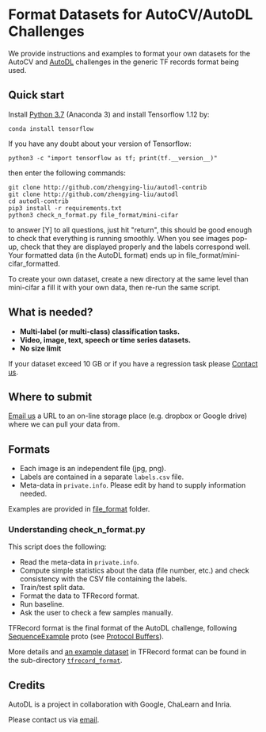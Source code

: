 # Format Datasets for AutoCV/AutoDL Challenges
We provide instructions and examples to format your own datasets for the AutoCV and [AutoDL](http://autodl.chalearn.org) challenges in the generic TF records format being used.


## Quick start

Install [Python 3.7](https://www.anaconda.com/distribution/) (Anaconda 3) and install Tensorflow 1.12 by:
```
conda install tensorflow 
```
If you have any doubt about your version of Tensorflow:
```
python3 -c "import tensorflow as tf; print(tf.__version__)"
```
then enter the following commands:

```
git clone http://github.com/zhengying-liu/autodl-contrib
git clone http://github.com/zhengying-liu/autodl
cd autodl-contrib
pip3 install -r requirements.txt
python3 check_n_format.py file_format/mini-cifar
```
to answer [Y] to all questions, just hit "return", this should be good enough to check that everything is running smoothly.
When you see images pop-up, check that they are displayed properly and the labels correspond well. Your formatted data (in the AutoDL format) ends up in file_format/mini-cifar_formatted.

To create your own dataset, create a new directory at the same level than mini-cifar a fill it with your own data, then re-run the same script.

## What is needed?

* **Multi-label (or multi-class) classification tasks.**
* **Video, image, text, speech or time series datasets.**
* **No size limit**

If your dataset exceed 10 GB or if you have a regression task please [Contact us](mailto:autodl@chalearn.org).


## Where to submit

[Email us](mailto:autodl@chalearn.org) a URL to an on-line storage place (e.g. dropbox or Google drive) where we can pull your data from.


## Formats

* Each image is an independent file (jpg, png).
* Labels are contained in a separate `labels.csv` file.
* Meta-data in `private.info`. Please edit by hand to supply information needed.

Examples are provided in [file_format](https://github.com/zhengying-liu/autodl-contrib/tree/master/file_format) folder.


### Understanding check_n_format.py

This script does the following:

* Read the meta-data in `private.info`.
* Compute simple statistics about the data (file number, etc.) and check consistency with the CSV file containing the labels.
* Train/test split data.
* Format the data to TFRecord format.
* Run baseline.
* Ask the user to check a few samples manually.


TFRecord format is the final format of the AutoDL challenge, following [SequenceExample](https://github.com/tensorflow/tensorflow/blob/master/tensorflow/core/example/example.proto#L92) proto (see [Protocol Buffers](https://developers.google.com/protocol-buffers/docs/overview)).

More details and [an example dataset](https://github.com/zhengying-liu/autodl-contrib/tree/master/tfrecord_format/mini-mnist) in TFRecord format can be found in the sub-directory [`tfrecord_format`](https://github.com/zhengying-liu/autodl-contrib/tree/master/tfrecord_format).


## Credits
AutoDL is a project in collaboration with Google, ChaLearn and Inria.

Please contact us via [email](mailto:autodl@chalearn.org).
